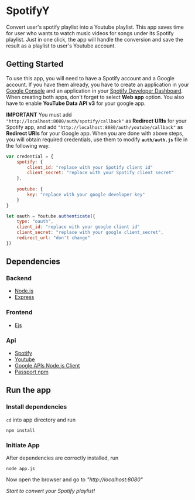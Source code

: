# SpotifyY
Convert user's spotify playlist into a Youtube playlist. This app saves time for user who wants to watch music videos for songs under its Spotify playlist. Just in one click, the app will handle the conversion and save the result as a playlist to user's Youtube account.

## Getting Started
To use this app, you will need to have a Spotify account and a Google account. If you have them already, you have to create an application in your [Google Console](https://console.developers.google.com/) and an application in your [Spotify Developer Dashboard](https://beta.developer.spotify.com/). When creating both apps, don't forget to select **Web app** option. You also have to enable **YouTube Data API v3** for your google app.

**IMPORTANT** You must add ```"http://localhost:8080/auth/spotify/callback"``` as **Redirect URIs** for your Spotify app, and add ```"http://localhost:8080/auth/youtube/callback"``` as **Redirect URIs** for your Google app. 
When you are done with above steps, you will obtain required credentials, use them to modify **```auth/auth.js```** file in the following way.

```js
var credential = {
    spotify: {
        client_id: "replace with your Spotify client id"
        client_secret: "replace with your Spotify client secret"
    },
    
    youtube: {
        key: "replace with your google developer key"
    }
}

let oauth = Youtube.authenticate({
    type: "oauth",
    client_id: "replace with your google client id"
    client_secret: "replace with your google client_secret",
    redirect_url: "don't change" 
})
```

## Dependencies
### Backend
* [Node.js](https://nodejs.org/en/)
* [Express](https://expressjs.com/)

### Frontend
* [Ejs](http://www.embeddedjs.com/)

### Api
* [Spotify](https://developer.spotify.com/web-api/)
* [Youtube](https://developers.google.com/youtube/)
* [Google APIs Node.js Client](https://www.npmjs.com/package/googleapis)
* [Passport npm](https://www.npmjs.com/package/passport)

## Run the app
### Install dependencies
```cd``` into app directory and run
```
npm install
```

### Initiate App
After dependencies are correctly installed, run
```
node app.js
```
Now open the browser and go to *"http://localhost:8080"*

*Start to convert your Spotify playlist!*
